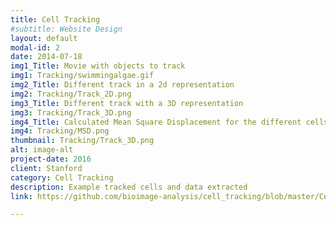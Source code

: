 ```yaml
---
title: Cell Tracking
#subtitle: Website Design
layout: default
modal-id: 2
date: 2014-07-18
img1_Title: Movie with objects to track
img1: Tracking/swimmingalgae.gif
img2_Title: Different track in a 2d representation
img2: Tracking/Track_2D.png
img3_Title: Different track with a 3D representation
img3: Tracking/Track_3D.png
img4_Title: Calculated Mean Square Displacement for the different cells
img4: Tracking/MSD.png
thumbnail: Tracking/Track_3D.png
alt: image-alt
project-date: 2016
client: Stanford
category: Cell Tracking
description: Example tracked cells and data extracted
link: https://github.com/bioimage-analysis/cell_tracking/blob/master/Cell_Tracking.ipynb

---
```


